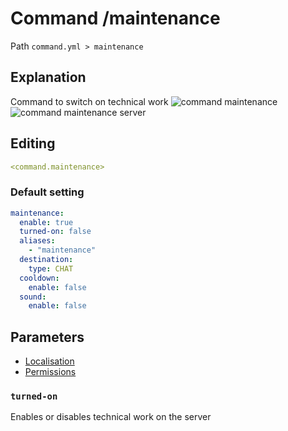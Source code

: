 # Command /maintenance
Path `command.yml > maintenance`

## Explanation
Command to switch on technical work
![command maintenance](/commandmaintenance.png)
![command maintenance server](/commandmaintenanceserver.png)

## Editing
```yaml
<command.maintenance>
```

### Default setting
```yaml
maintenance:
  enable: true
  turned-on: false
  aliases:
    - "maintenance"
  destination:
    type: CHAT
  cooldown:
    enable: false
  sound:
    enable: false
```

## Parameters

- [Localisation](/docs/localizations/ru_ru/command/maintenance/)
- [Permissions](/docs/permission/command/maintenance/)

<!--@include: @/parts/enable.md-->

### `turned-on`

Enables or disables technical work on the server

<!--@include: @/parts/aliases.md-->
<!--@include: @/parts/destination.md-->
<!--@include: @/parts/cooldown.md-->
<!--@include: @/parts/sound.md-->
